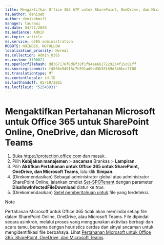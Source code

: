 ```yaml
---
title: Mengaktifkan Office 365 ATP untuk SharePoint, OneDrive, dan Microsoft Teams
ms.author: deniseb
author: denisebmsft
manager: laurawi
ms.date: 04/21/2020
ms.audience: Admin
ms.topic: article
ms.service: o365-administration
ROBOTS: NOINDEX, NOFOLLOW
localization_priority: Normal
ms.collection: Admin_O365
ms.custom: 3100021
ms.openlocfilehash: dd367176f8d6f38f1f94ae6627229234f15c81ff
ms.sourcegitcommit: f4866e94918c7b591ad0cd3b58169d340bcc7f00
ms.translationtype: MT
ms.contentlocale: id-ID
ms.lasthandoff: 05/19/2021
ms.locfileid: "52543931"
---
```

# <a name="enable-microsoft-defender-for-office-365-for-sharepoint-online-onedrive-and-microsoft-teams"></a>Mengaktifkan Pertahanan Microsoft untuk Office 365 untuk SharePoint Online, OneDrive, dan Microsoft Teams

1. Buka https://protection.office.com dan masuk.
2. Pilih **Kebijakan manajemen**  >  **ancaman** Brankas  >  **Lampiran**.
3. Pilih **Aktifkan Pertahanan untuk Office 365 untuk SharePoint, OneDrive, dan Microsoft Teams**, lalu klik **Simpan.**
4. (Direkomendasikan) Sebagai administrator global atau administrator SharePoint Online, jalankan cmdlet [Set-SPOTenant](/powershell/module/sharepoint-online/Set-SPOTenant?view=sharepoint-ps) dengan parameter **DisallowInfectedFileDownload** diatur ke *true.*
5. (Direkomendasikan) [Setel pemberitahuan untuk](/microsoft-365/security/office-365-security/turn-on-atp-for-spo-odb-and-teams#set-up-alerts-for-detected-files) file yang terdeteksi.

> [!NOTE]
> Pertahanan Microsoft untuk Office 365 tidak akan memindai setiap file dalam SharePoint Online, OneDrive, atau Microsoft Teams. File dipindai secara asinkron, melalui proses yang menggunakan aktivitas berbagi dan acara tamu, bersama dengan heuristics cerdas dan sinyal ancaman untuk mengidentifikasi file berbahaya. Lihat [Pertahanan Microsoft untuk Office 365, SharePoint, OneDrive, dan Microsoft Teams](/microsoft-365/security/office-365-security/atp-for-spo-odb-and-teams).